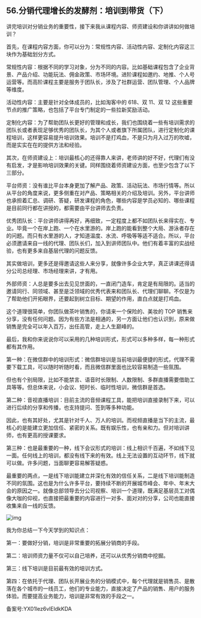 ## 56.分销代理增长的发酵剂：培训到带货（下）
讲完培训对分销业务的重要性，接下来我从课程内容、师资建设和你讲讲如何做培训？


首先，在课程内容方面，你可以分为：常规性内容、活动性内容、定制化内容这三块作为基础划分方式。


常规性内容：根据不同的学习对象，分为不同的内容。比如基础课程包含了企业背景、产品介绍、功能玩法、佣金政策、市场环境。进阶课程如邀约、地推、个人号运营等。而高阶课程主要是服务于团队长，涉及了社群运营、团队管理、个人品牌等维度。


活动性内容：主要是针对全体成员的，比如淘客中的 618、双 11、双 12 这些重要节点的推广策略，也包括了平台专门制定的一些拉新奖励活动。


定制化内容：为了帮助团队长更好的管理和成长，我们也围绕着一些有培训需求的团队长或者表现足够优秀的团队长，为其个人或者旗下所属团队，进行定制化的课程培训，这样更容易提升培训效果。培训不是打鸡血，不是只为月入过万的吹嘘，而是实实在在的提供方法和经验。


其次，在师资建设上：培训最核心的还得靠人来讲，老师讲的好不好，代理们有没有启发，才是影响培训效果的关键。同样围绕着师资建设方面，也至少包含了以下三部分。


平台师资：没有谁比平台本身更加了解产品、政策、活动玩法、市场行情等。所以从平台的角度来说，更多侧重在对产品、策略相关的介绍及培训。另外，平台讲师也承担着汇总、调研、答疑，研发课程的角色，哪些内容是学员必知的、哪些课程是目前同行都在讲授的，都需要由平台讲师去负责。


优秀团队长：平台讲师讲得再好，再细致，一定程度上都不如团队长来得实在、专业。毕竟一个在岸上跑、一个在水里游的。岸上跑的能看到整个大局、游泳者存在的问题。而只有水里游的人，才知道温度、水流、呼吸等等适不适合。所以，平台必须邀请来自一线的代理、团队长们，加入到讲师团队中。他们有着丰富的实战经验，也有更多来自基层代理的问题反馈。


其实做培训，更多还是得邀请这些人来分享，就像许多企业大学，真正讲课还得请分公司总经理、市场经理来讲，才有用。


外部师资：人总是要多出去见见世面的，一直闭门造车，肯定是有局限的。适当的邀请同行、同领域、甚至是泛领域的优秀代表来和团队长、代理们聊聊。不仅是为了帮助他们开拓眼界，还要起到树立目标、期望的作用，直白点就是打鸡血。


这个道理很简单，你团队做茶叶销售的，你请来一个保险的、美妆的 TOP 销售来分享，没有任何问题。因为有些方法是相通的，另一方面让他们也认识到，原来做销售是完全可以年入百万，出任高管，走上人生巅峰的。


最后，我和你来说说你可以采用的几种培训形式，形式可以多种多样，每一种形式都有其作用。


第一种：在微信群中的培训形式：微信群培训是当前培训最便捷的形式，代理不需要下载工具，可以随时听随时看，而且微信群里面也比较容易制造一些氛围。


但也有个别局限，比如不能禁言、语音时长限制、人数限制、多群直播需要借助工具等等。但总体来说，小会议、短时长、临时性培训，微信群是首选。


第二种：音视直播培训：目前主流的音频课程工具，能把培训直接录制下来，可以进行后续的分享和传播，也支持提问、签到等多种功能。


因此，也有其好处，尤其是针对千人、万人的培训。而视频直播是当下的主流，最核心的是能建立更加信任、紧密的关系。既有娱乐性，也有亲和力。但对培训讲师，也有更高的授课要求。


第三种：也是最重要的一种，线下会议形式的培训：线上相识千百遍，不如线下见一面。任何线上的培训，都没有线下来的有效。线上无法设置的互动环节，线下就可以做。许多问题，当面聊更容易解答疑惑。


最重要的两点，一是线下培训能建立并深化有效的信任关系，二是线下培训能制造不同的氛围。这也是为什么许多平台，要持续不断的开展城市峰会、年中、年末大会的原因之一。就像总部领导去分公司视察、培训一个道理，既满足基层员工对偶像大咖的仰视，也直接把最重要的内容进行一对多、面对对的分享，公司也能直接收集来自一线的反馈。


![img](https://pic3.zhimg.com/v2-54fb6116cd252940545c0b434e0d142d.webp)

我为你总结一下今天学到的知识点：


第一：要做好分销，培训是非常重要的拓展分销商的手段。


第二：培训师资力量不仅可以自己培养，还可以从优秀分销商中挖掘。


第三：线下培训是目前最有效的培训方式。


第四：在依托于代理、团队长开展业务的分销模式中，每个代理就是销售员、是散落在各个城市的一线员工，他们的专业能力，直接决定了产品的销售、用户的服务体验。而要提高业务能力，培训是非常有效的手段之一。


备案号:YX01lez6vlEldkKDA


